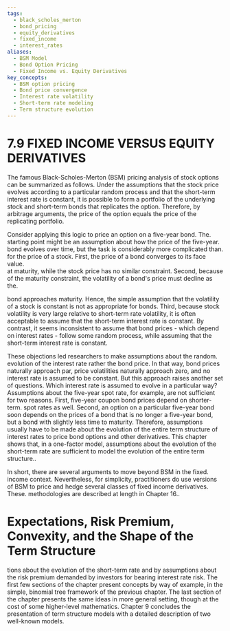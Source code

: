 ```yaml
---
tags:
  - black_scholes_merton
  - bond_pricing
  - equity_derivatives
  - fixed_income
  - interest_rates
aliases:
  - BSM Model
  - Bond Option Pricing
  - Fixed Income vs. Equity Derivatives
key_concepts:
  - BSM option pricing
  - Bond price convergence
  - Interest rate volatility
  - Short-term rate modeling
  - Term structure evolution
---
```


# 7.9 FIXED INCOME VERSUS EQUITY DERIVATIVES  

The famous Black-Scholes-Merton (BSM) pricing analysis of stock options can be summarized as follows. Under the assumptions that the stock price evolves according to a particular random process and that the short-term interest rate is constant, it is possible to form a portfolio of the underlying stock and short-term bonds that replicates the option. Therefore, by arbitrage arguments, the price of the option equals the price of the replicating portfolio.  

Consider applying this logic to price an option on a five-year bond. The.   
starting point might be an assumption about how the price of the five-year.   
bond evolves over time, but the task is considerably more complicated than.   
for the price of a stock. First, the price of a bond converges to its face value.   
at maturity, while the stock price has no similar constraint. Second, because of the maturity constraint, the volatility of a bond's price must decline as the.  

bond approaches maturity. Hence, the simple assumption that the volatility of a stock is constant is not as appropriate for bonds. Third, because stock volatility is very large relative to short-term rate volatility, it is often acceptable to assume that the short-term interest rate is constant. By contrast, it seems inconsistent to assume that bond prices - which depend on interest rates - follow some random process, while assuming that the short-term interest rate is constant.  

These objections led researchers to make assumptions about the random. evolution of the interest rate rather the bond price. In that way, bond prices naturally approach par, price volatilities naturally approach zero, and no interest rate is assumed to be constant. But this approach raises another set of questions. Which interest rate is assumed to evolve in a particular way? Assumptions about the five-year spot rate, for example, are not sufficient for two reasons. First, five-year coupon bond prices depend on shorter-term. spot rates as well. Second, an option on a particular five-year bond soon depends on the prices of a bond that is no longer a five-year bond, but a bond with slightly less time to maturity. Therefore, assumptions usually have to be made about the evolution of the entire term structure of interest rates to price bond options and other derivatives. This chapter shows that, in a one-factor model, assumptions about the evolution of the short-term rate are sufficient to model the evolution of the entire term structure..  

In short, there are several arguments to move beyond BSM in the fixed. income context. Nevertheless, for simplicity, practitioners do use versions of BSM to price and hedge several classes of fixed income derivatives. These. methodologies are described at length in Chapter 16..  

# Expectations, Risk Premium, Convexity, and the Shape of the Term Structure  

tions about the evolution of the short-term rate and by assumptions about the risk premium demanded by investors for bearing interest rate risk. The first few sections of the chapter present concepts by way of example, in the simple, binomial tree framework of the previous chapter. The last section of the chapter presents the same ideas in more general setting, though at the cost of some higher-level mathematics. Chapter 9 concludes the presentation of term structure models with a detailed description of two well-known models.
